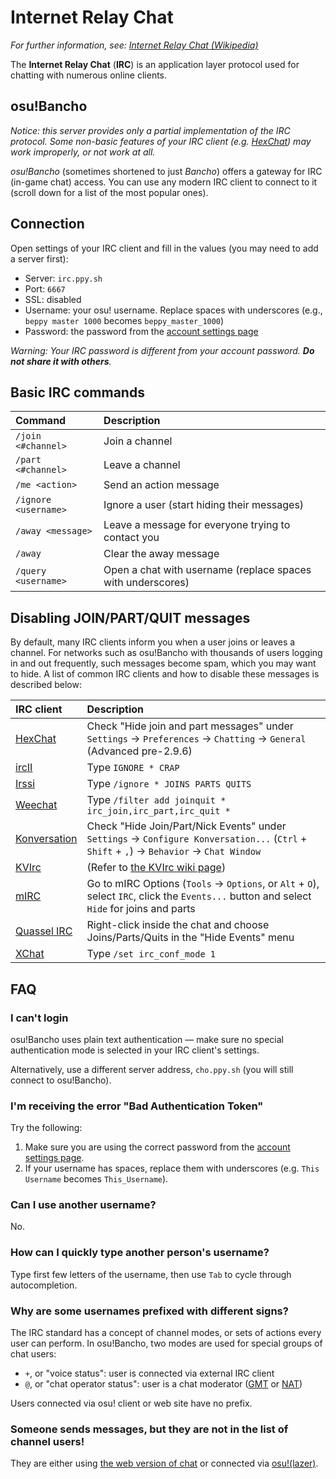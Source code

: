 # Internet Relay Chat

*For further information, see: [Internet Relay Chat (Wikipedia)](https://en.wikipedia.org/wiki/Internet_Relay_Chat)*

The **Internet Relay Chat** (**IRC**) is an application layer protocol used for chatting with numerous online clients.

## osu!Bancho

*Notice: this server provides only a partial implementation of the IRC protocol. Some non-basic features of your IRC client (e.g. [HexChat](https://hexchat.github.io/)) may work improperly, or not work at all.*

*osu!Bancho* (sometimes shortened to just *Bancho*) offers a gateway for IRC (in-game chat) access. You can use any modern IRC client to connect to it (scroll down for a list of the most popular ones).

## Connection

Open settings of your IRC client and fill in the values (you may need to add a server first):

- Server: `irc.ppy.sh`
- Port: `6667`
- SSL: disabled
- Username: your osu! username. Replace spaces with underscores (e.g., `beppy master 1000` becomes `beppy_master_1000`)
- Password: the password from the [account settings page](https://osu.ppy.sh/home/account/edit#legacy-api)

*Warning: Your IRC password is different from your account password. **Do not share it with others**.*

## Basic IRC commands

| Command | Description |
| :-- | :-- |
| `/join <#channel>` | Join a channel |
| `/part <#channel>` | Leave a channel |
| `/me <action>` | Send an action message |
| `/ignore <username>` | Ignore a user (start hiding their messages) |
| `/away <message>` | Leave a message for everyone trying to contact you |
| `/away` | Clear the away message |
| `/query <username>` | Open a chat with username (replace spaces with underscores) |

## Disabling JOIN/PART/QUIT messages

By default, many IRC clients inform you when a user joins or leaves a channel. For networks such as osu!Bancho with thousands of users logging in and out frequently, such messages become spam, which you may want to hide. A list of common IRC clients and how to disable these messages is described below:

| IRC client | Description |
| :-- | :-- |
| [HexChat](https://hexchat.github.io/) | Check "Hide join and part messages" under `Settings` -> `Preferences` -> `Chatting` -> `General` (Advanced pre-2.9.6)  |
| [ircII](http://www.eterna.com.au/ircii/) | Type `IGNORE * CRAP` |
| [Irssi](https://irssi.org) | Type `/ignore * JOINS PARTS QUITS` |
| [Weechat](https://weechat.org/) | Type `/filter add joinquit * irc_join,irc_part,irc_quit *` |
| [Konversation](https://konversation.kde.org/) | Check "Hide Join/Part/Nick Events" under `Settings` -> `Configure Konversation...` (`Ctrl` + `Shift` + `,`) -> `Behavior` -> `Chat Window` |
| [KVIrc](https://www.kvirc.net/) | (Refer to [the KVIrc wiki page](https://github.com/kvirc/KVIrc/wiki/FAQ#how-do-i-suppress-join-part-and-quit-messages)) |
| [mIRC](https://www.mirc.com/) | Go to mIRC Options (`Tools` -> `Options`, or `Alt` + `O`), select `IRC`, click the `Events...` button and select `Hide` for joins and parts |
| [Quassel IRC](https://quassel-irc.org/) | Right-click inside the chat and choose Joins/Parts/Quits in the "Hide Events" menu |
| [XChat](http://xchat.org/) | Type `/set irc_conf_mode 1` |

## FAQ

### I can't login

osu!Bancho uses plain text authentication — make sure no special authentication mode is selected in your IRC client's settings.

Alternatively, use a different server address, `cho.ppy.sh` (you will still connect to osu!Bancho).

### I'm receiving the error "Bad Authentication Token"

Try the following:

1. Make sure you are using the correct password from the [account settings page](https://osu.ppy.sh/home/account/edit#legacy-api).
2. If your username has spaces, replace them with underscores (e.g. `This Username` becomes `This_Username`).

### Can I use another username?

No.

### How can I quickly type another person's username?

Type first few letters of the username, then use `Tab` to cycle through autocompletion.

### Why are some usernames prefixed with different signs?

The IRC standard has a concept of channel modes, or sets of actions every user can perform. In osu!Bancho, two modes are used for special groups of chat users:

- `+`, or "voice status": user is connected via external IRC client
- `@`, or "chat operator status": user is a chat moderator ([GMT](/wiki/People/Global_Moderation_Team) or [NAT](/wiki/People/Nomination_Assessment_Team))

Users connected via osu! client or web site have no prefix.

### Someone sends messages, but they are not in the list of channel users!

They are either using [the web version of chat](https://osu.ppy.sh/community/chat) or connected via [osu!(lazer)](/wiki/Client/Release_stream/Lazer).
